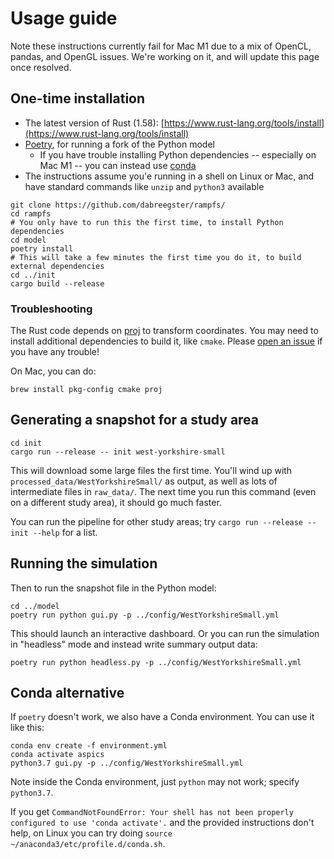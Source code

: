 # Usage guide

Note these instructions currently fail for Mac M1 due to a mix of OpenCL,
pandas, and OpenGL issues. We're working on it, and will update this page once
resolved.

## One-time installation

- The latest version of Rust (1.58):
  [https://www.rust-lang.org/tools/install](https://www.rust-lang.org/tools/install)
- [Poetry](https://python-poetry.org), for running a fork of the Python model
  - If you have trouble installing Python dependencies -- especially on Mac M1
    -- you can instead use
    [conda](https://docs.conda.io/projects/conda/en/latest/index.html)
- The instructions assume you'e running in a shell on Linux or Mac, and have
  standard commands like `unzip` and `python3` available

```shell
git clone https://github.com/dabreegster/rampfs/
cd rampfs
# You only have to run this the first time, to install Python dependencies
cd model
poetry install
# This will take a few minutes the first time you do it, to build external dependencies
cd ../init
cargo build --release
```

### Troubleshooting

The Rust code depends on [proj](https://proj.org) to transform coordinates. You
may need to install additional dependencies to build it, like `cmake`. Please
[open an issue](https://github.com/dabreegster/rampfs/issues) if you have any
trouble!

On Mac, you can do:

```shell
brew install pkg-config cmake proj
```

## Generating a snapshot for a study area

```
cd init
cargo run --release -- init west-yorkshire-small
```

This will download some large files the first time. You'll wind up with
`processed_data/WestYorkshireSmall/` as output, as well as lots of intermediate
files in `raw_data/`. The next time you run this command (even on a different
study area), it should go much faster.

You can run the pipeline for other study areas; try
`cargo run --release -- init --help` for a list.

## Running the simulation

Then to run the snapshot file in the Python model:

```shell
cd ../model
poetry run python gui.py -p ../config/WestYorkshireSmall.yml
```

This should launch an interactive dashboard. Or you can run the simulation in
"headless" mode and instead write summary output data:

```shell
poetry run python headless.py -p ../config/WestYorkshireSmall.yml
```

## Conda alternative

If `poetry` doesn't work, we also have a Conda environment. You can use it like
this:

```shell
conda env create -f environment.yml
conda activate aspics
python3.7 gui.py -p ../config/WestYorkshireSmall.yml
```

Note inside the Conda environment, just `python` may not work; specify
`python3.7`.

If you get
`CommandNotFoundError: Your shell has not been properly configured to use 'conda activate'.`
and the provided instructions don't help, on Linux you can try doing
`source ~/anaconda3/etc/profile.d/conda.sh`.
